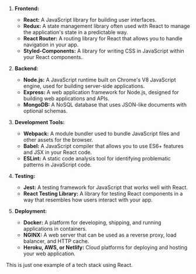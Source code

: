 1. **Frontend:**
    
    - **React:** A JavaScript library for building user interfaces.
    - **Redux:** A state management library often used with React to manage the application's state in a predictable way.
    - **React Router:** A routing library for React that allows you to handle navigation in your app.
    - **Styled-Components:** A library for writing CSS in JavaScript within your React components.
2. **Backend:**
    
    - **Node.js:** A JavaScript runtime built on Chrome's V8 JavaScript engine, used for building server-side applications.
    - **Express:** A web application framework for Node.js, designed for building web applications and APIs.
    - **MongoDB:** A NoSQL database that uses JSON-like documents with optional schemas.
3. **Development Tools:**
    
    - **Webpack:** A module bundler used to bundle JavaScript files and other assets for the browser.
    - **Babel:** A JavaScript compiler that allows you to use ES6+ features and JSX in your React code.
    - **ESLint:** A static code analysis tool for identifying problematic patterns in JavaScript code.
4. **Testing:**
    
    - **Jest:** A testing framework for JavaScript that works well with React.
    - **React Testing Library:** A library for testing React components in a way that resembles how users interact with your app.
5. **Deployment:**
    
    - **Docker:** A platform for developing, shipping, and running applications in containers.
    - **NGINX:** A web server that can be used as a reverse proxy, load balancer, and HTTP cache.
    - **Heroku, AWS, or Netlify:** Cloud platforms for deploying and hosting your web application.

This is just one example of a tech stack using React.